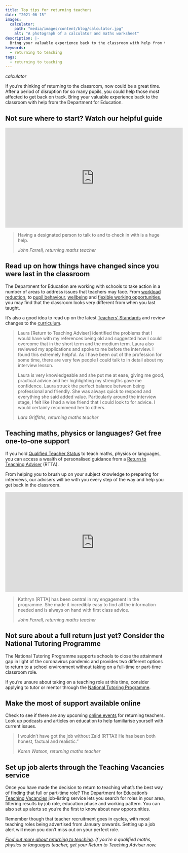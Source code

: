 ```yaml
---
title: Top tips for returning teachers
date: "2021-06-15"
images:
  calculator:
    path: "media/images/content/blog/calculator.jpg"
    alt: "A photograph of a calculator and maths worksheet"
description: |-
  Bring your valuable experience back to the classroom with help from the Department for Education.
keywords:
  - returning to teaching
tags:
  - returning to teaching
---
```


$calculator$

If you’re thinking of returning to the classroom, now could be a great time. After a period of disruption for so many pupils, you could help those most affected to get back on track. Bring your valuable experience back to the classroom with help from the Department for Education.

## Not sure where to start? Watch our helpful guide

<iframe width="560" height="315" src="https://www.youtube.com/embed/_oQ4DTXkGHk" title="YouTube video player" frameborder="0" allow="accelerometer; autoplay; clipboard-write; encrypted-media; gyroscope; picture-in-picture" allowfullscreen></iframe>

> Having a designated person to talk to and to check in with is a huge help.
>
> _John Farrell, returning maths teacher_

## Read up on how things have changed since you were last in the classroom

The Department for Education are working with schools to take action in a number of areas to address issues that teachers may face. From [workload reduction](https://www.gov.uk/guidance/school-workload-reduction-toolkit), to [pupil behaviour](https://www.gov.uk/guidance/behaviour-hubs), [wellbeing](https://www.gov.uk/guidance/education-staff-wellbeing-charter) and [flexible working opportunities](https://www.gov.uk/government/collections/flexible-working-resources-for-teachers-and-schools), you may find that the classroom looks very different from when you last taught.

It’s also a good idea to read up on the latest [Teachers’ Standards](https://www.gov.uk/government/publications/teachers-standards) and review changes to the [curriculum](https://www.gov.uk/topic/schools-colleges-childrens-services/curriculum-qualifications).

> Laura [Return to Teaching Adviser] identified the problems that I would have with my references being old and suggested how I could overcome that in the short term and the medium term. Laura also reviewed my applications and spoke to me before the interview. I found this extremely helpful. As I have been out of the profession for some time, there are very few people I could talk to in detail about my interview lesson.
>
> Laura is very knowledgeable and she put me at ease, giving me good, practical advice and her highlighting my strengths gave me confidence. Laura struck the perfect balance between being professional and friendly. She was always quick to respond and everything she said added value. Particularly around the interview stage, I felt like I had a wise friend that I could look to for advice. I would certainly recommend her to others.
>
> _Lara Griffiths, returning maths teacher_

## Teaching maths, physics or languages? Get free one-to-one support

If you hold [Qualified Teacher Status](https://www.gov.uk/guidance/qualified-teacher-status-qts) to teach maths, physics or languages, you can access a wealth of personalised guidance from a [Return to Teaching Adviser](https://adviser-getintoteaching.education.gov.uk/) (RTTA).

From helping you to brush up on your subject knowledge to preparing for interviews, our advisers will be with you every step of the way and help you get back in the classroom.

<iframe width="560" height="315" src="https://www.youtube.com/embed/2NrLm_XId4k" title="YouTube video player" frameborder="0" allow="accelerometer; autoplay; clipboard-write; encrypted-media; gyroscope; picture-in-picture" allowfullscreen></iframe>

> Kathryn [RTTA] has been central in my engagement in the programme. She made it incredibly easy to find all the information needed and is always on hand with first class advice.
>
> _John Farrell, returning maths teacher_

## Not sure about a full return just yet? Consider the National Tutoring Programme

The National Tutoring Programme supports schools to close the attainment gap in light of the coronavirus pandemic and provides two different options to return to a school environment without taking on a full-time or part-time classroom role.

If you’re unsure about taking on a teaching role at this time, consider applying to tutor or mentor through the [National Tutoring Programme](https://nationaltutoring.org.uk/).

## Make the most of support available online

Check to see if there are any upcoming [online events](/event-categories/online-q-as) for returning teachers. Look up podcasts and articles on education to help familiarise yourself with current issues.

> I wouldn’t have got the job without Zaid [RTTA]! He has been both honest, factual and realistic.”
>
> _Karen Watson, returning maths teacher_

## Set up job alerts through the Teaching Vacancies service

Once you have made the decision to return to teaching what’s the best way of finding that full or part-time role? The Department for Education’s [Teaching Vacancies](https://teaching-vacancies.service.gov.uk/) job-listing service lets you search for roles in your area, filtering results by job role, education phase and working pattern. You can also set up alerts so you’re the first to know about new opportunities.

Remember though that teacher recruitment goes in cycles, with most teaching roles being advertised from January onwards. Setting up a job alert will mean you don’t miss out on your perfect role.

_[Find out more about returning to teaching](/returning-to-teaching). If you’re a qualified maths, physics or languages teacher, get your Return to Teaching Adviser now._
